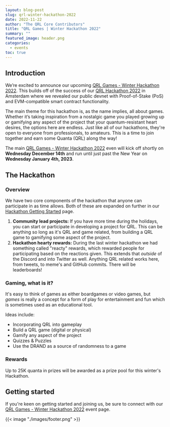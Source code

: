 ```yaml
---
layout: blog-post
slug: qrl-winter-hackathon-2022
date: 2022-11-22
author: "The QRL Core Contributors"
title: "QRL Games | Winter Hackathon 2022"
summary: ""
featured_image: header.png
categories:
  - events
toc: true
---
```


## Introduction

We’re excited to announce our upcoming [QRL Games - Winter Hackathon 2022](/events/qrl-winter-hackathon-2022/). This builds off of the success of our [QRL Hackathon 2022](/events/qrl-hackathon-2022) in Amsterdam where we revealed our public devnet with Proof-of-Stake (PoS) and EVM-compatible smart contract functionality. 

The main theme for this hackathon is, as the name implies, all about games. Whether it’s taking inspiration from a nostalgic game you played growing up or gamifying any aspect of the project that your quantum-resistant heart desires, the options here are endless. Just like all of our hackathons, they're open to everyone from professionals, to amateurs. This is a time to join together and earn some Quanta (QRL) along the way!

The main [QRL Games - Winter Hackathon 2022](/events/qrl-winter-hackathon-2022/) even will kick off shortly on **Wednesday December 14th** and run until just past the New Year on **Wednesday January 4th, 2023**.


## The Hackathon 

### Overview

We have two core components of the hackathon that anyone can participate in as time allows. Both of these are expanded on further in our [Hackathon Getting Started](/events/qrl-winter-hackathon-2022/start) page.

1. **Community lead projects:** If you have more time during the holidays, you can start or participate in developing a project for QRL. This can be anything so long as it's QRL and game related, from building a QRL game to gamifying some aspect of the project.
2. **Hackathon hearty rewards:** During the last winter hackathon we had something called "reacty" rewards, which rewarded people for participating based on the reactions given. This extends that *outside* of the Discord and into Twitter as well. Anything QRL related works here, from tweets, to meme's and GitHub commits. There will be leaderboards!

### Gaming, what is it?

It's easy to think of games as either boardgames or video games, but *games* is really a concept for a form of play for entertainment and fun which is sometimes used as an educational tool. 

Ideas include:

- Incorporating QRL into gameplay
- Build a QRL game (digital or physical)
- Gamify any aspect of the project
- Quizzes & Puzzles
- Use the DRAND as a source of randomness to a game

### Rewards

Up to 25K quanta in prizes will be awarded as a prize pool for this winter's Hackathon.

## Getting started

If you're keen on getting started and joining us, be sure to connect with our [QRL Games - Winter Hackathon 2022](/events/qrl-winter-hackathon-2022/start) event page.

{{< image "./images/footer.png" >}}

